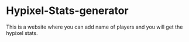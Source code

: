 # Hypixel-Stats-generator
This is a website where you can add name of players and you will get the hypixel stats.

